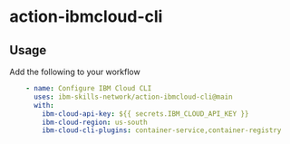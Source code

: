 # action-ibmcloud-cli

## Usage

Add the following to your workflow

```yml
    - name: Configure IBM Cloud CLI
      uses: ibm-skills-network/action-ibmcloud-cli@main
      with:
        ibm-cloud-api-key: ${{ secrets.IBM_CLOUD_API_KEY }}
        ibm-cloud-region: us-south
        ibm-cloud-cli-plugins: container-service,container-registry
```
